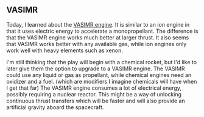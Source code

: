 ## VASIMR

Today, I learned about the
[VASIMR engine](https://en.wikipedia.org/wiki/Variable_Specific_Impulse_Magnetoplasma_Rocket).
It is similar to an ion engine
in that it uses electric energy to accelerate a monopropellant.  The
difference is that the VASIMR engine works much better at larger thrust.  It
also seems that VASIMR works better with any available gas, while ion
engines only work well with heavy elements such as xenon.

I'm still thinking that the play will begin with a chemical rocket, but I'd
like to later give them the option to upgrade to a VASIMR engine.  The
VASIMR could use any liquid or gas as propellant, while chemical engines need
an oxidizer and a fuel. (which are modifiers I imagine chemicals will have
when I get that far)  The VASIMR engine consumes a lot of electrical energy,
possibly requiring a nuclear reactor.  This might be a way of unlocking
continuous thrust transfers which will be faster and will also provide an
artificial gravity aboard the spacecraft.
